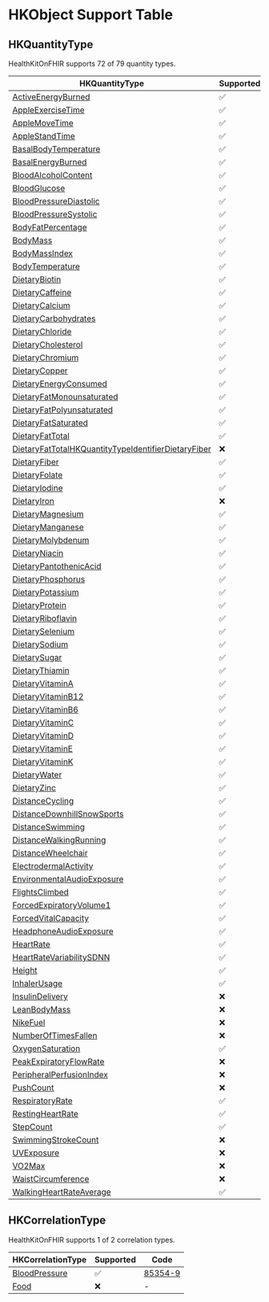 <!--
                  
This source file is part of the HealthKitOnFHIR open source project

SPDX-FileCopyrightText: 2022 Stanford University and the project authors (see CONTRIBUTORS.md)

SPDX-License-Identifier: MIT
             
-->


# HKObject Support Table 

## HKQuantityType

HealthKitOnFHIR supports 72 of 79 quantity types.

|HKQuantityType|Supported|Code|Unit|
|----|----|----|----|
|[ActiveEnergyBurned](https://developer.apple.com/documentation/healthkit/HKQuantityTypeIdentifierActiveEnergyBurned)|:white_check_mark:|[41981-2](http://loinc.org/41981-2)|[kcal](http://unitsofmeasure.org)|
|[AppleExerciseTime](https://developer.apple.com/documentation/healthkit/HKQuantityTypeIdentifierAppleExerciseTime)|:white_check_mark:|[HKQuantityTypeIdentifierAppleExerciseTime](http://developer.apple.com/documentation/healthkit)|[min](http://unitsofmeasure.org)|
|[AppleMoveTime](https://developer.apple.com/documentation/healthkit/HKQuantityTypeIdentifierAppleMoveTime)|:white_check_mark:|[HKQuantityTypeIdentifierAppleMoveTime](http://developer.apple.com/documentation/healthkit)|[min](http://unitsofmeasure.org)|
|[AppleStandTime](https://developer.apple.com/documentation/healthkit/HKQuantityTypeIdentifierAppleStandTime)|:white_check_mark:|[HKQuantityTypeIdentifierAppleStandTime](http://developer.apple.com/documentation/healthkit)|[min](http://unitsofmeasure.org)|
|[BasalBodyTemperature](https://developer.apple.com/documentation/healthkit/HKQuantityTypeIdentifierBasalBodyTemperature)|:white_check_mark:|[HKQuantityTypeIdentifierBasalBodyTemperature](http://developer.apple.com/documentation/healthkit)|[C](http://unitsofmeasure.org)|
|[BasalEnergyBurned](https://developer.apple.com/documentation/healthkit/HKQuantityTypeIdentifierBasalEnergyBurned)|:white_check_mark:|[HKQuantityTypeIdentifierBasalEnergyBurned](http://developer.apple.com/documentation/healthkit)|[kcal](http://unitsofmeasure.org)|
|[BloodAlcoholContent](https://developer.apple.com/documentation/healthkit/HKQuantityTypeIdentifierBloodAlcoholContent)|:white_check_mark:|[74859-0](http://loinc.org/74859-0)|[%](http://unitsofmeasure.org)|
|[BloodGlucose](https://developer.apple.com/documentation/healthkit/HKQuantityTypeIdentifierBloodGlucose)|:white_check_mark:|[41653-7](http://loinc.org/41653-7)|[mg/dL](http://unitsofmeasure.org)|
|[BloodPressureDiastolic](https://developer.apple.com/documentation/healthkit/HKQuantityTypeIdentifierBloodPressureDiastolic)|:white_check_mark:|[8867-4](http://loinc.org/8867-4)|[mmHg](http://unitsofmeasure.org)|
|[BloodPressureSystolic](https://developer.apple.com/documentation/healthkit/HKQuantityTypeIdentifierBloodPressureSystolic)|:white_check_mark:|[8480-6](http://loinc.org/8480-6)|[mmHg](http://unitsofmeasure.org)|
|[BodyFatPercentage](https://developer.apple.com/documentation/healthkit/HKQuantityTypeIdentifierBodyFatPercentage)|:white_check_mark:|[41982-0](http://loinc.org/41982-0)|[%](http://unitsofmeasure.org)|
|[BodyMass](https://developer.apple.com/documentation/healthkit/HKQuantityTypeIdentifierBodyMass)|:white_check_mark:|[29463-7](http://loinc.org/29463-7)|[lbs](http://unitsofmeasure.org)|
|[BodyMassIndex](https://developer.apple.com/documentation/healthkit/HKQuantityTypeIdentifierBodyMassIndex)|:white_check_mark:|[39156-5](http://loinc.org/39156-5)|[kg/m^2](http://unitsofmeasure.org)|
|[BodyTemperature](https://developer.apple.com/documentation/healthkit/HKQuantityTypeIdentifierBodyTemperature)|:white_check_mark:|[8310-5](http://loinc.org/8310-5)|[C](http://unitsofmeasure.org)|
|[DietaryBiotin](https://developer.apple.com/documentation/healthkit/HKQuantityTypeIdentifierDietaryBiotin)|:white_check_mark:|[HKQuantityTypeIdentifierDietaryBiotin](http://developer.apple.com/documentation/healthkit)|[ug](http://unitsofmeasure.org)|
|[DietaryCaffeine](https://developer.apple.com/documentation/healthkit/HKQuantityTypeIdentifierDietaryCaffeine)|:white_check_mark:|[HKQuantityTypeIdentifierDietaryCaffeine](http://developer.apple.com/documentation/healthkit)|[mg](http://unitsofmeasure.org)|
|[DietaryCalcium](https://developer.apple.com/documentation/healthkit/HKQuantityTypeIdentifierDietaryCalcium)|:white_check_mark:|[HKQuantityTypeIdentifierDietaryCalcium](http://developer.apple.com/documentation/healthkit)|[mg](http://unitsofmeasure.org)|
|[DietaryCarbohydrates](https://developer.apple.com/documentation/healthkit/HKQuantityTypeIdentifierDietaryCarbohydrates)|:white_check_mark:|[HKQuantityTypeIdentifierDietaryCarbohydates](http://developer.apple.com/documentation/healthkit)|[g](http://unitsofmeasure.org)|
|[DietaryChloride](https://developer.apple.com/documentation/healthkit/HKQuantityTypeIdentifierDietaryChloride)|:white_check_mark:|[HKQuantityTypeIdentifierDietaryChloride](http://developer.apple.com/documentation/healthkit)|[mg](http://unitsofmeasure.org)|
|[DietaryCholesterol](https://developer.apple.com/documentation/healthkit/HKQuantityTypeIdentifierDietaryCholesterol)|:white_check_mark:|[HKQuantityTypeIdentifierDietaryCholesterol](http://developer.apple.com/documentation/healthkit)|[mg](http://unitsofmeasure.org)|
|[DietaryChromium](https://developer.apple.com/documentation/healthkit/HKQuantityTypeIdentifierDietaryChromium)|:white_check_mark:|[HKQuantityTypeIdentifierDietaryChromium](http://developer.apple.com/documentation/healthkit)|[ug](http://unitsofmeasure.org)|
|[DietaryCopper](https://developer.apple.com/documentation/healthkit/HKQuantityTypeIdentifierDietaryCopper)|:white_check_mark:|[HKQuantityTypeIdentifierDietaryCopper](http://developer.apple.com/documentation/healthkit)|[ug](http://unitsofmeasure.org)|
|[DietaryEnergyConsumed](https://developer.apple.com/documentation/healthkit/HKQuantityTypeIdentifierDietaryEnergyConsumed)|:white_check_mark:|[9052-2](http://loinc.org/9052-2)|[kcal](http://unitsofmeasure.org)|
|[DietaryFatMonounsaturated](https://developer.apple.com/documentation/healthkit/HKQuantityTypeIdentifierDietaryFatMonounsaturated)|:white_check_mark:|[HKQuantityTypeIdentifierDietaryFatMonounsaturated](http://developer.apple.com/documentation/healthkit)|[g](http://unitsofmeasure.org)|
|[DietaryFatPolyunsaturated](https://developer.apple.com/documentation/healthkit/HKQuantityTypeIdentifierDietaryFatPolyunsaturated)|:white_check_mark:|[HKQuantityTypeIdentifierDietaryFatPolyunsaturated](http://developer.apple.com/documentation/healthkit)|[g](http://unitsofmeasure.org)|
|[DietaryFatSaturated](https://developer.apple.com/documentation/healthkit/HKQuantityTypeIdentifierDietaryFatSaturated)|:white_check_mark:|[HKQuantityTypeIdentifierDietaryFatSaturated](http://developer.apple.com/documentation/healthkit)|[g](http://unitsofmeasure.org)|
|[DietaryFatTotal](https://developer.apple.com/documentation/healthkit/HKQuantityTypeIdentifierDietaryFatTotal)|:white_check_mark:|[HKQuantityTypeIdentifierDietaryFatTotal](http://developer.apple.com/documentation/healthkit)|[g](http://unitsofmeasure.org)|
|[DietaryFatTotalHKQuantityTypeIdentifierDietaryFiber](https://developer.apple.com/documentation/healthkit/HKQuantityTypeIdentifierDietaryFatTotalHKQuantityTypeIdentifierDietaryFiber)|:x:|-|-|
|[DietaryFiber](https://developer.apple.com/documentation/healthkit/HKQuantityTypeIdentifierDietaryFiber)|:white_check_mark:|[LP203183-1](http://loinc.org/LP203183-1)|[g](http://unitsofmeasure.org)|
|[DietaryFolate](https://developer.apple.com/documentation/healthkit/HKQuantityTypeIdentifierDietaryFolate)|:white_check_mark:|[HKQuantityTypeIdentifierDietaryFolate](http://developer.apple.com/documentation/healthkit)|[ug](http://unitsofmeasure.org)|
|[DietaryIodine](https://developer.apple.com/documentation/healthkit/HKQuantityTypeIdentifierDietaryIodine)|:white_check_mark:|[HKQuantityTypeIdentifierDietaryIodine](http://developer.apple.com/documentation/healthkit)|[ug](http://unitsofmeasure.org)|
|[DietaryIron](https://developer.apple.com/documentation/healthkit/HKQuantityTypeIdentifierDietaryIron)|:x:|-|-|
|[DietaryMagnesium](https://developer.apple.com/documentation/healthkit/HKQuantityTypeIdentifierDietaryMagnesium)|:white_check_mark:|[HKQuantityTypeIdentifierDietaryMagnesium](http://developer.apple.com/documentation/healthkit)|[mg](http://unitsofmeasure.org)|
|[DietaryManganese](https://developer.apple.com/documentation/healthkit/HKQuantityTypeIdentifierDietaryManganese)|:white_check_mark:|[HKQuantityTypeIdentifierDietaryManganese](http://developer.apple.com/documentation/healthkit)|[mg](http://unitsofmeasure.org)|
|[DietaryMolybdenum](https://developer.apple.com/documentation/healthkit/HKQuantityTypeIdentifierDietaryMolybdenum)|:white_check_mark:|[HKQuantityTypeIdentifierDietaryMolybdenum](http://developer.apple.com/documentation/healthkit)|[ug](http://unitsofmeasure.org)|
|[DietaryNiacin](https://developer.apple.com/documentation/healthkit/HKQuantityTypeIdentifierDietaryNiacin)|:white_check_mark:|[HKQuantityTypeIdentifierDietaryNiacin](http://developer.apple.com/documentation/healthkit)|[mg](http://unitsofmeasure.org)|
|[DietaryPantothenicAcid](https://developer.apple.com/documentation/healthkit/HKQuantityTypeIdentifierDietaryPantothenicAcid)|:white_check_mark:|[HKQuantityTypeIdentifierDietaryPantothenicAcid](http://developer.apple.com/documentation/healthkit)|[mg](http://unitsofmeasure.org)|
|[DietaryPhosphorus](https://developer.apple.com/documentation/healthkit/HKQuantityTypeIdentifierDietaryPhosphorus)|:white_check_mark:|[HKQuantityTypeIdentifierDietaryPhosphorus](http://developer.apple.com/documentation/healthkit)|[mg](http://unitsofmeasure.org)|
|[DietaryPotassium](https://developer.apple.com/documentation/healthkit/HKQuantityTypeIdentifierDietaryPotassium)|:white_check_mark:|[HKQuantityTypeIdentifierDietaryPotassium](http://developer.apple.com/documentation/healthkit)|[mg](http://unitsofmeasure.org)|
|[DietaryProtein](https://developer.apple.com/documentation/healthkit/HKQuantityTypeIdentifierDietaryProtein)|:white_check_mark:|[HKQuantityTypeIdentifierDietaryProtein](http://developer.apple.com/documentation/healthkit)|[g](http://unitsofmeasure.org)|
|[DietaryRiboflavin](https://developer.apple.com/documentation/healthkit/HKQuantityTypeIdentifierDietaryRiboflavin)|:white_check_mark:|[HKQuantityTypeIdentifierDietaryRiboflavin](http://developer.apple.com/documentation/healthkit)|[mg](http://unitsofmeasure.org)|
|[DietarySelenium](https://developer.apple.com/documentation/healthkit/HKQuantityTypeIdentifierDietarySelenium)|:white_check_mark:|[HKQuantityTypeIdentifierDietarySelenium](http://developer.apple.com/documentation/healthkit)|[ug](http://unitsofmeasure.org)|
|[DietarySodium](https://developer.apple.com/documentation/healthkit/HKQuantityTypeIdentifierDietarySodium)|:white_check_mark:|[HKQuantityTypeIdentifierDietarySodium](http://developer.apple.com/documentation/healthkit)|[mg](http://unitsofmeasure.org)|
|[DietarySugar](https://developer.apple.com/documentation/healthkit/HKQuantityTypeIdentifierDietarySugar)|:white_check_mark:|[HKQuantityTypeIdentifierDietarySugar](http://developer.apple.com/documentation/healthkit)|[g](http://unitsofmeasure.org)|
|[DietaryThiamin](https://developer.apple.com/documentation/healthkit/HKQuantityTypeIdentifierDietaryThiamin)|:white_check_mark:|[HKQuantityTypeIdentifierDietaryThiamin](http://developer.apple.com/documentation/healthkit)|[mg](http://unitsofmeasure.org)|
|[DietaryVitaminA](https://developer.apple.com/documentation/healthkit/HKQuantityTypeIdentifierDietaryVitaminA)|:white_check_mark:|[HKQuantityTypeIdentifierDietaryVitaminA](http://developer.apple.com/documentation/healthkit)|[ug](http://unitsofmeasure.org)|
|[DietaryVitaminB12](https://developer.apple.com/documentation/healthkit/HKQuantityTypeIdentifierDietaryVitaminB12)|:white_check_mark:|[HKQuantityTypeIdentifierDietaryVitaminB12](http://developer.apple.com/documentation/healthkit)|[ug](http://unitsofmeasure.org)|
|[DietaryVitaminB6](https://developer.apple.com/documentation/healthkit/HKQuantityTypeIdentifierDietaryVitaminB6)|:white_check_mark:|[HKQuantityTypeIdentifierDietaryVitaminB6](http://developer.apple.com/documentation/healthkit)|[mg](http://unitsofmeasure.org)|
|[DietaryVitaminC](https://developer.apple.com/documentation/healthkit/HKQuantityTypeIdentifierDietaryVitaminC)|:white_check_mark:|[HKQuantityTypeIdentifierDietaryVitaminC](http://developer.apple.com/documentation/healthkit)|[mg](http://unitsofmeasure.org)|
|[DietaryVitaminD](https://developer.apple.com/documentation/healthkit/HKQuantityTypeIdentifierDietaryVitaminD)|:white_check_mark:|[HKQuantityTypeIdentifierDietaryVitaminD](http://developer.apple.com/documentation/healthkit)|[ug](http://unitsofmeasure.org)|
|[DietaryVitaminE](https://developer.apple.com/documentation/healthkit/HKQuantityTypeIdentifierDietaryVitaminE)|:white_check_mark:|[HKQuantityTypeIdentifierDietaryVitaminE](http://developer.apple.com/documentation/healthkit)|[mg](http://unitsofmeasure.org)|
|[DietaryVitaminK](https://developer.apple.com/documentation/healthkit/HKQuantityTypeIdentifierDietaryVitaminK)|:white_check_mark:|[HKQuantityTypeIdentifierDietaryVitaminK](http://developer.apple.com/documentation/healthkit)|[ug](http://unitsofmeasure.org)|
|[DietaryWater](https://developer.apple.com/documentation/healthkit/HKQuantityTypeIdentifierDietaryWater)|:white_check_mark:|[HKQuantityTypeIdentifierDietaryWater](http://developer.apple.com/documentation/healthkit)|[l](http://unitsofmeasure.org)|
|[DietaryZinc](https://developer.apple.com/documentation/healthkit/HKQuantityTypeIdentifierDietaryZinc)|:white_check_mark:|[HKQuantityTypeIdentifierDietaryZinc](http://developer.apple.com/documentation/healthkit)|[mg](http://unitsofmeasure.org)|
|[DistanceCycling](https://developer.apple.com/documentation/healthkit/HKQuantityTypeIdentifierDistanceCycling)|:white_check_mark:|[HKQuantityTypeIdentifierDistanceCycling](http://developer.apple.com/documentation/healthkit)|[m](http://unitsofmeasure.org)|
|[DistanceDownhillSnowSports](https://developer.apple.com/documentation/healthkit/HKQuantityTypeIdentifierDistanceDownhillSnowSports)|:white_check_mark:|[HKQuantityTypeIdentifierDistanceDownhillSnowSports](http://developer.apple.com/documentation/healthkit)|[m](http://unitsofmeasure.org)|
|[DistanceSwimming](https://developer.apple.com/documentation/healthkit/HKQuantityTypeIdentifierDistanceSwimming)|:white_check_mark:|[93816-7](http://loinc.org/93816-7)|[m](http://unitsofmeasure.org)|
|[DistanceWalkingRunning](https://developer.apple.com/documentation/healthkit/HKQuantityTypeIdentifierDistanceWalkingRunning)|:white_check_mark:|[HKQuantityTypeIdentifierDistanceWalkingRunning](http://developer.apple.com/documentation/healthkit)|[m](http://unitsofmeasure.org)|
|[DistanceWheelchair](https://developer.apple.com/documentation/healthkit/HKQuantityTypeIdentifierDistanceWheelchair)|:white_check_mark:|[HKQuantityTypeIdentifierDistanceWheelchair](http://developer.apple.com/documentation/healthkit)|[m](http://unitsofmeasure.org)|
|[ElectrodermalActivity](https://developer.apple.com/documentation/healthkit/HKQuantityTypeIdentifierElectrodermalActivity)|:white_check_mark:|[HKQuantityTypeIdentifierElectrodermalActivity](http://developer.apple.com/documentation/healthkit)|[siemens](http://unitsofmeasure.org)|
|[EnvironmentalAudioExposure](https://developer.apple.com/documentation/healthkit/HKQuantityTypeIdentifierEnvironmentalAudioExposure)|:white_check_mark:|[HKQuantityTypeIdentifierEnvironmentalAudioExposure](http://developer.apple.com/documentation/healthkit)|[dB(SPL)](http://unitsofmeasure.org)|
|[FlightsClimbed](https://developer.apple.com/documentation/healthkit/HKQuantityTypeIdentifierFlightsClimbed)|:white_check_mark:|[100304-5](http://loinc.org/100304-5)|flights|
|[ForcedExpiratoryVolume1](https://developer.apple.com/documentation/healthkit/HKQuantityTypeIdentifierForcedExpiratoryVolume1)|:white_check_mark:|[20150-9](http://loinc.org/20150-9)|[liters](http://unitsofmeasure.org)|
|[ForcedVitalCapacity](https://developer.apple.com/documentation/healthkit/HKQuantityTypeIdentifierForcedVitalCapacity)|:white_check_mark:|[19870-5](http://loinc.org/19870-5)|[liters](http://unitsofmeasure.org)|
|[HeadphoneAudioExposure](https://developer.apple.com/documentation/healthkit/HKQuantityTypeIdentifierHeadphoneAudioExposure)|:white_check_mark:|[HKQuantityTypeIdentifierHeadphoneAudioExposure](http://developer.apple.com/documentation/healthkit)|[dB(SPL)](http://unitsofmeasure.org)|
|[HeartRate](https://developer.apple.com/documentation/healthkit/HKQuantityTypeIdentifierHeartRate)|:white_check_mark:|[8867-4](http://loinc.org/8867-4)|[beats/minute](http://unitsofmeasure.org)|
|[HeartRateVariabilitySDNN](https://developer.apple.com/documentation/healthkit/HKQuantityTypeIdentifierHeartRateVariabilitySDNN)|:white_check_mark:|[80404-7](http://loinc.org/80404-7)|[ms](http://unitsofmeasure.org)|
|[Height](https://developer.apple.com/documentation/healthkit/HKQuantityTypeIdentifierHeight)|:white_check_mark:|[8302-2](http://loinc.org/8302-2)|[in](http://unitsofmeasure.org)|
|[InhalerUsage](https://developer.apple.com/documentation/healthkit/HKQuantityTypeIdentifierInhalerUsage)|:white_check_mark:|[HKQuantityTypeIdentifierInhalerUsage](http://developer.apple.com/documentation/healthkit)|count|
|[InsulinDelivery](https://developer.apple.com/documentation/healthkit/HKQuantityTypeIdentifierInsulinDelivery)|:x:|-|-|
|[LeanBodyMass](https://developer.apple.com/documentation/healthkit/HKQuantityTypeIdentifierLeanBodyMass)|:x:|-|-|
|[NikeFuel](https://developer.apple.com/documentation/healthkit/HKQuantityTypeIdentifierNikeFuel)|:x:|-|-|
|[NumberOfTimesFallen](https://developer.apple.com/documentation/healthkit/HKQuantityTypeIdentifierNumberOfTimesFallen)|:x:|-|-|
|[OxygenSaturation](https://developer.apple.com/documentation/healthkit/HKQuantityTypeIdentifierOxygenSaturation)|:white_check_mark:|[59408-5](http://loinc.org/59408-5)|[%](http://unitsofmeasure.org)|
|[PeakExpiratoryFlowRate](https://developer.apple.com/documentation/healthkit/HKQuantityTypeIdentifierPeakExpiratoryFlowRate)|:x:|-|-|
|[PeripheralPerfusionIndex](https://developer.apple.com/documentation/healthkit/HKQuantityTypeIdentifierPeripheralPerfusionIndex)|:x:|-|-|
|[PushCount](https://developer.apple.com/documentation/healthkit/HKQuantityTypeIdentifierPushCount)|:x:|-|-|
|[RespiratoryRate](https://developer.apple.com/documentation/healthkit/HKQuantityTypeIdentifierRespiratoryRate)|:white_check_mark:|[9279-1](http://loinc.org/9279-1)|[breaths/minute](http://unitsofmeasure.org)|
|[RestingHeartRate](https://developer.apple.com/documentation/healthkit/HKQuantityTypeIdentifierRestingHeartRate)|:white_check_mark:|[40443-4](http://loinc.org/40443-4)|[beats/minute](http://unitsofmeasure.org)|
|[StepCount](https://developer.apple.com/documentation/healthkit/HKQuantityTypeIdentifierStepCount)|:white_check_mark:|[55423-8](http://loinc.org/55423-8)|steps|
|[SwimmingStrokeCount](https://developer.apple.com/documentation/healthkit/HKQuantityTypeIdentifierSwimmingStrokeCount)|:x:|-|-|
|[UVExposure](https://developer.apple.com/documentation/healthkit/HKQuantityTypeIdentifierUVExposure)|:x:|-|-|
|[VO2Max](https://developer.apple.com/documentation/healthkit/HKQuantityTypeIdentifierVO2Max)|:x:|-|-|
|[WaistCircumference](https://developer.apple.com/documentation/healthkit/HKQuantityTypeIdentifierWaistCircumference)|:x:|-|-|
|[WalkingHeartRateAverage](https://developer.apple.com/documentation/healthkit/HKQuantityTypeIdentifierWalkingHeartRateAverage)|:white_check_mark:|[HKQuantityTypeIdentifierWalkingHeartRateAverage](http://developer.apple.com/documentation/healthkit)|[beats/minute](http://unitsofmeasure.org)|


## HKCorrelationType

HealthKitOnFHIR supports 1 of 2 correlation types.

|HKCorrelationType|Supported|Code|
|----|----|----|
|[BloodPressure](https://developer.apple.com/documentation/healthkit/HKCorrelationTypeIdentifierBloodPressure)|:white_check_mark:|[85354-9](http://loinc.org/85354-9)|
|[Food](https://developer.apple.com/documentation/healthkit/HKCorrelationTypeIdentifierFood)|:x:|-|

